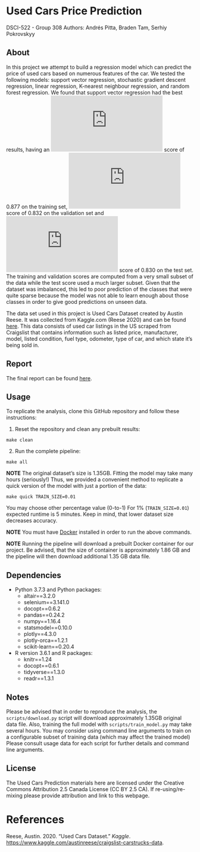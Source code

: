
# Used Cars Price Prediction

DSCI-522 - Group 308 Authors: Andrés Pitta, Braden Tam, Serhiy
Pokrovskyy

## About

In this project we attempt to build a regression model which can predict
the price of used cars based on numerous features of the car. We tested
the following models: support vector regression, stochastic gradient
descent regression, linear regression, K-nearest neighbour regression,
and random forest regression. We found that support vector regression
had the best results, having an
![R^2](https://latex.codecogs.com/png.latex?R%5E2 "R^2") score of 0.877
on the training set, ![R^2](https://latex.codecogs.com/png.latex?R%5E2
"R^2") score of 0.832 on the validation set and
![R^2](https://latex.codecogs.com/png.latex?R%5E2 "R^2") score of 0.830
on the test set. The training and validation scores are computed from a
very small subset of the data while the test score used a much larger
subset. Given that the dataset was imbalanced, this led to poor
prediction of the classes that were quite sparse because the model was
not able to learn enough about those classes in order to give good
predictions on unseen data.

The data set used in this project is Used Cars Dataset created by Austin
Reese. It was collected from Kaggle.com (Reese 2020) and can be found
[here](https://www.kaggle.com/austinreese/craigslist-carstrucks-data).
This data consists of used car listings in the US scraped from
Craigslist that contains information such as listed price, manufacturer,
model, listed condition, fuel type, odometer, type of car, and which
state it’s being sold in.

## Report

The final report can be found
[here](https://github.com/UBC-MDS/DSCI_522_Group-308_Used-Cars/blob/master/doc/used_cars_report.md).

## Usage

To replicate the analysis, clone this GitHub repository and follow these instructions:

1. Reset the repository and clean any prebuilt results:

```
make clean
```

2. Run the complete pipeline:

```
make all
```
    
**NOTE** The original dataset’s size is 1.35GB. Fitting the model may take many hours (seriously!) Thus, we provided a convenient method to replicate a quick version of the model with just a portion of the data:

```
make quick TRAIN_SIZE=0.01
```    
    
You may choose other percentage value (0-to-1) For 1% (`TRAIN_SIZE=0.01`) expected runtime is 5 minutes. Keep in mind, that lower dataset size decreases accuracy.

**NOTE** You must have [Docker](https://www.docker.com/get-started) installed in order to run the above commands.

**NOTE** Running the pipeline will download a prebuilt Docker container for our project. Be advised, that the size of container is approximately 1.86 GB and the pipeline will then download additional 1.35 GB data file.


## Dependencies

  - Python 3.7.3 and Python packages:
      - altair==3.2.0
      - selenium==3.141.0
      - docopt==0.6.2
      - pandas==0.24.2
      - numpy==1.16.4
      - statsmodel==0.10.0
      - plotly==4.3.0
      - plotly-orca==1.2.1
      - scikit-learn==0.20.4
  - R version 3.6.1 and R packages:
      - knitr==1.24
      - docopt==0.6.1
      - tidyverse==1.3.0
      - readr==1.3.1

## Notes

Please be advised that in order to reproduce the analysis, the
`scripts/download.py` script will download approximately 1.35GB original
data file. Also, training the full model with `scripts/train_model.py` may
take several hours. You may consider using command line arguments to
train on a configurable subset of training data (which may affect the
trained model) Please consult usage data for each script for further
details and command line arguments.

## License

The Used Cars Prediction materials here are licensed under the Creative
Commons Attribution 2.5 Canada License (CC BY 2.5 CA). If
re-using/re-mixing please provide attribution and link to this webpage.

# References

<div id="refs" class="references">

<div id="ref-reese_2020">

Reese, Austin. 2020. “Used Cars Dataset.” *Kaggle*.
<https://www.kaggle.com/austinreese/craigslist-carstrucks-data>.

</div>

</div>
